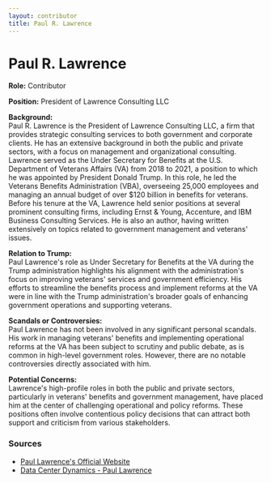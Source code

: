 ```yaml
---
layout: contributor
title: Paul R. Lawrence
---
```


# Paul R. Lawrence

**Role:** Contributor

**Position:** President of Lawrence Consulting LLC

**Background:**  
Paul R. Lawrence is the President of Lawrence Consulting LLC, a firm that provides strategic consulting services to both government and corporate clients. He has an extensive background in both the public and private sectors, with a focus on management and organizational consulting. Lawrence served as the Under Secretary for Benefits at the U.S. Department of Veterans Affairs (VA) from 2018 to 2021, a position to which he was appointed by President Donald Trump. In this role, he led the Veterans Benefits Administration (VBA), overseeing 25,000 employees and managing an annual budget of over $120 billion in benefits for veterans. Before his tenure at the VA, Lawrence held senior positions at several prominent consulting firms, including Ernst & Young, Accenture, and IBM Business Consulting Services. He is also an author, having written extensively on topics related to government management and veterans' issues.

**Relation to Trump:**  
Paul Lawrence's role as Under Secretary for Benefits at the VA during the Trump administration highlights his alignment with the administration's focus on improving veterans' services and government efficiency. His efforts to streamline the benefits process and implement reforms at the VA were in line with the Trump administration's broader goals of enhancing government operations and supporting veterans.

**Scandals or Controversies:**  
Paul Lawrence has not been involved in any significant personal scandals. His work in managing veterans' benefits and implementing operational reforms at the VA has been subject to scrutiny and public debate, as is common in high-level government roles. However, there are no notable controversies directly associated with him.

**Potential Concerns:**  
Lawrence's high-profile roles in both the public and private sectors, particularly in veterans' benefits and government management, have placed him at the center of challenging operational and policy reforms. These positions often involve contentious policy decisions that can attract both support and criticism from various stakeholders.

### Sources
- [Paul Lawrence's Official Website](https://www.paulrlawrence.com)  
- [Data Center Dynamics - Paul Lawrence](https://www.datacenterdynamics.com)
